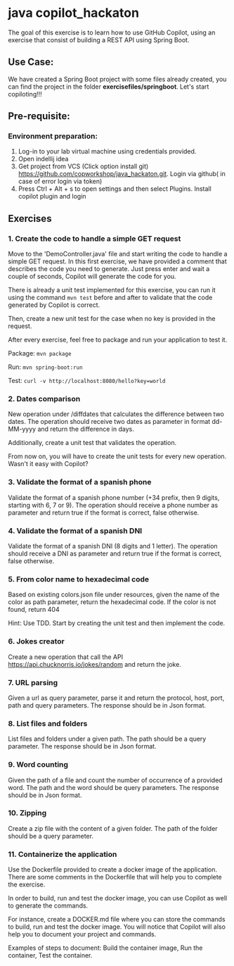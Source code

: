 # java copilot_hackaton
The goal of this exercise is to learn how to use GitHub Copilot, using an exercise that consist of building a REST API using Spring Boot.

## Use Case: 
We have created a Spring Boot project with some files already created, you can find the project in the folder **exercisefiles/springboot**. 
Let's start copiloting!!!

## Pre-requisite:

### Environment preparation:
1.	Log-in to your lab virtual machine using credentials provided.
2.	Open indellij idea
3.	Get project from VCS (Click option install git) https://github.com/copworkshop/java_hackaton.git. Login via github( in case of error login via token)
4. Press Ctrl + Alt + s to open settings and then select Plugins. Install copilot plugin and login




## Exercises

### 1. Create the code to handle a simple GET request

Move to the 'DemoController.java' file and start writing the code to handle a simple GET request. In this first exercise, we have provided a comment that describes the code you need to generate. Just press enter and wait a couple of seconds, Copilot will generate the code for you.

There is already a unit test implemented for this exercise, you can run it using the command `mvn test` before and after to validate that the code generated by Copilot is correct.

Then, create a new unit test for the case when no key is provided in the request.

After every exercise, feel free to package and run your application to test it.

Package: `mvn package`

Run: `mvn spring-boot:run`

Test: `curl -v http://localhost:8080/hello?key=world`

### 2. Dates comparison

New operation under /diffdates that calculates the difference between two dates. The operation should receive two dates as parameter in format dd-MM-yyyy and return the difference in days. 

Additionally, create a unit test that validates the operation.

From now on, you will have to create the unit tests for every new operation. Wasn't it easy with Copilot? 

### 3. Validate the format of a spanish phone 

Validate the format of a spanish phone number (+34 prefix, then 9 digits, starting with 6, 7 or 9). The operation should receive a phone number as parameter and return true if the format is correct, false otherwise. 

### 4. Validate the format of a spanish DNI

Validate the format of a spanish DNI (8 digits and 1 letter). The operation should receive a DNI as parameter and return true if the format is correct, false otherwise. 

### 5. From color name to hexadecimal code

Based on existing colors.json file under resources, given the name of the color as path parameter, return the hexadecimal code. If the color is not found, return 404

Hint: Use TDD. Start by creating the unit test and then implement the code.

### 6. Jokes creator

Create a new operation that call the API https://api.chucknorris.io/jokes/random and return the joke.

### 7. URL parsing

Given a url as query parameter, parse it and return the protocol, host, port, path and query parameters. The response should be in Json format.

### 8. List files and folders 

List files and folders under a given path. The path should be a query parameter. The response should be in Json format.

### 9. Word counting

Given the path of a file and count the number of occurrence of a provided word. The path and the word should be query parameters. The response should be in Json format.

### 10. Zipping

Create a zip file with the content of a given folder. The path of the folder should be a query parameter.

### 11. Containerize the application

Use the Dockerfile provided to create a docker image of the application. There are some comments in the Dockerfile that will help you to complete the exercise. 

In order to build, run and test the docker image, you can use Copilot as well to generate the commands. 

For instance, create a DOCKER.md file where you can store the commands to build, run and test the docker image. You will notice that Copilot will also help you to document your project and commands. 

Examples of steps to document: Build the container image, Run the container, Test the container.









